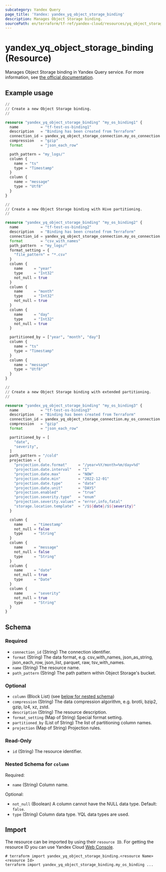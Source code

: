 ```yaml
---
subcategory: Yandex Query
page_title: 'Yandex: yandex_yq_object_storage_binding'
description: Manages Object Storage binding.
sourcePath: en/terraform/tf-ref/yandex-cloud/resources/yq_object_storage_binding.md
---
```


# yandex_yq_object_storage_binding (Resource)

Manages Object Storage binding in Yandex Query service. For more information, see [the official documentation](https://yandex.cloud/docs/query/concepts/glossary#Binding).

## Example usage

```terraform
//
// Create a new Object Storage binding.
//

resource "yandex_yq_object_storage_binding" "my_os_binding1" {
  name          = "tf-test-os-binding1"
  description   = "Binding has been created from Terraform"
  connection_id = yandex_yq_object_storage_connection.my_os_connection.id
  compression   = "gzip"
  format        = "json_each_row"

  path_pattern = "my_logs/"
  column {
    name = "ts"
    type = "Timestamp"
  }
  column {
    name = "message"
    type = "Utf8"
  }
}
```

```terraform
//
// Create a new Object Storage binding with Hive partitioning.
//

resource "yandex_yq_object_storage_binding" "my_os_binding2" {
  name          = "tf-test-os-binding2"
  description   = "Binding has been created from Terraform"
  connection_id = yandex_yq_object_storage_connection.my_os_connection.id
  format        = "csv_with_names"
  path_pattern  = "my_logs/"
  format_setting = {
    "file_pattern" = "*.csv"
  }
  column {
    name     = "year"
    type     = "Int32"
    not_null = true
  }
  column {
    name     = "month"
    type     = "Int32"
    not_null = true
  }
  column {
    name     = "day"
    type     = "Int32"
    not_null = true
  }

  partitioned_by = ["year", "month", "day"]
  column {
    name = "ts"
    type = "Timestamp"
  }
  column {
    name = "message"
    type = "Utf8"
  }
}
```

```terraform
//
// Create a new Object Storage binding with extended partitioning.
//

resource "yandex_yq_object_storage_binding" "my_os_binding3" {
  name          = "tf-test-os-binding3"
  description   = "Binding has been created from Terraform"
  connection_id = yandex_yq_object_storage_connection.my_os_connection.id
  compression   = "gzip"
  format        = "json_each_row"

  partitioned_by = [
    "date",
    "severity",
  ]
  path_pattern = "/cold"
  projection = {
    "projection.date.format"     = "/year=%Y/month=%m/day=%d"
    "projection.date.interval"   = "1"
    "projection.date.max"        = "NOW"
    "projection.date.min"        = "2022-12-01"
    "projection.date.type"       = "date"
    "projection.date.unit"       = "DAYS"
    "projection.enabled"         = "true"
    "projection.severity.type"   = "enum"
    "projection.severity.values" = "error,info,fatal"
    "storage.location.template"  = "/$${date}/$${severity}"
  }

  column {
    name     = "timestamp"
    not_null = false
    type     = "String"
  }
  column {
    name     = "message"
    not_null = false
    type     = "String"
  }
  column {
    name     = "date"
    not_null = true
    type     = "Date"
  }
  column {
    name     = "severity"
    not_null = true
    type     = "String"
  }
}
```

<!-- schema generated by tfplugindocs -->
## Schema

### Required

- `connection_id` (String) The connection identifier.
- `format` (String) The data format, e.g. csv_with_names, json_as_string, json_each_row, json_list, parquet, raw, tsv_with_names.
- `name` (String) The resource name.
- `path_pattern` (String) The path pattern within Object Storage's bucket.

### Optional

- `column` (Block List) (see [below for nested schema](#nestedblock--column))
- `compression` (String) The data compression algorithm, e.g. brotli, bzip2, gzip, lz4, xz, zstd.
- `description` (String) The resource description.
- `format_setting` (Map of String) Special format setting.
- `partitioned_by` (List of String) The list of partitioning column names.
- `projection` (Map of String) Projection rules.

### Read-Only

- `id` (String) The resource identifier.

<a id="nestedblock--column"></a>
### Nested Schema for `column`

Required:

- `name` (String) Column name.

Optional:

- `not_null` (Boolean) A column cannot have the NULL data type. Default: `false`.
- `type` (String) Column data type. YQL data types are used.

## Import

The resource can be imported by using their `resource ID`. For getting the resource ID you can use Yandex Cloud [Web Console](https://console.yandex.cloud).

```shell
# terraform import yandex_yq_object_storage_binding.<resource Name> <resource Id>
terraform import yandex_yq_object_storage_binding.my_os_binding ...
```
